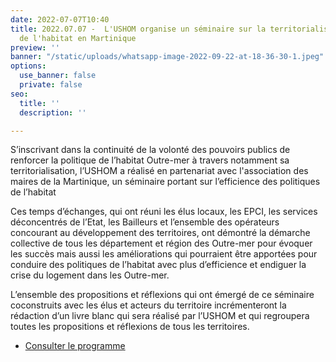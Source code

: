 ```yaml
---
date: 2022-07-07T10:40
title: 2022.07.07 -  L'USHOM organise un séminaire sur la territorialisation des politiques
  de l'habitat en Martinique
preview: ''
banner: "/static/uploads/whatsapp-image-2022-09-22-at-18-36-30-1.jpeg"
options:
  use_banner: false
  private: false
seo:
  title: ''
  description: ''

---
```

S’inscrivant dans la continuité de la volonté des pouvoirs publics de renforcer la politique de l’habitat Outre-mer à travers notamment sa territorialisation, l’USHOM a réalisé en partenariat avec l'association des maires de la Martinique, un séminaire portant sur l’efficience des politiques de l’habitat

Ces temps d’échanges, qui ont réuni les élus locaux, les EPCI, les services déconcentrés de l’Etat, les Bailleurs et l’ensemble des opérateurs concourant au développement des territoires, ont démontré la démarche collective de tous les département et région des Outre-mer pour évoquer les succès mais aussi les améliorations qui pourraient être apportées pour conduire des politiques de l’habitat avec plus d’efficience et endiguer la crise du logement dans les Outre-mer.

L’ensemble des propositions et réflexions qui ont émergé de ce séminaire coconstruits avec les élus et acteurs du territoire incrémenteront la rédaction d’un livre blanc qui sera réalisé par l’USHOM et qui regroupera toutes les propositions et réflexions de tous les territoires. 

* [Consulter le programme](/static/uploads/programme-seminaire-territorialisation-martinique-derniere-version.pdf)